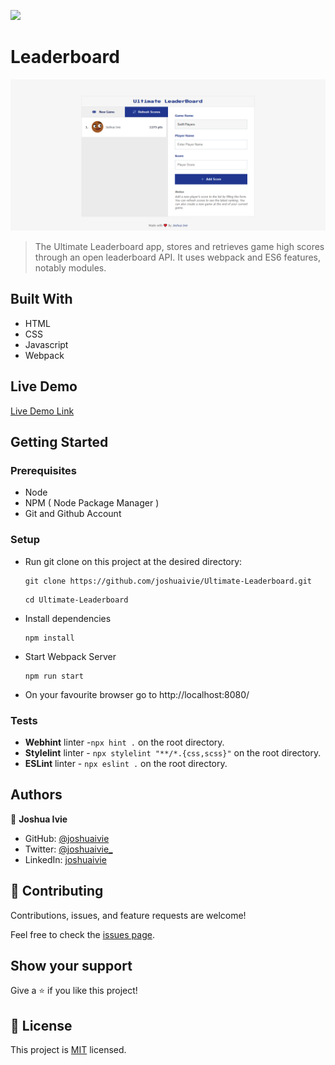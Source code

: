 ![](https://img.shields.io/badge/Microverse-blueviolet)

# Leaderboard

![screenshot](./src/images/ultimate-leaderboard.png)

> The Ultimate Leaderboard app, stores and retrieves game high scores through an open leaderboard API. It uses webpack and ES6 features, notably modules.

## Built With

- HTML
- CSS
- Javascript
- Webpack

## Live Demo

[Live Demo Link]()

## Getting Started

### Prerequisites

- Node
- NPM ( Node Package Manager )
- Git and Github Account

### Setup

- Run git clone on this project at the desired directory:
  ```
  git clone https://github.com/joshuaivie/Ultimate-Leaderboard.git
  ```
  ```
  cd Ultimate-Leaderboard
  ```
- Install dependencies

  ```
  npm install
  ```

- Start Webpack Server
  ```
  npm run start
  ```
- On your favourite browser go to http://localhost:8080/

### Tests

- **Webhint** linter -`npx hint .` on the root directory.
- **Stylelint** linter - `npx stylelint "**/*.{css,scss}"` on the root directory.
- **ESLint** linter - `npx eslint .` on the root directory.

## Authors

👤 **Joshua Ivie**

- GitHub: [@joshuaivie](https://github.com/joshuaivie)
- Twitter: [@joshuaivie\_](https://twitter.com/joshuaivie_)
- LinkedIn: [joshuaivie](https://linkedin.com/in/joshuaivie)

## 🤝 Contributing

Contributions, issues, and feature requests are welcome!

Feel free to check the [issues page]().

## Show your support

Give a ⭐️ if you like this project!

## 📝 License

This project is [MIT](./MIT.md) licensed.
